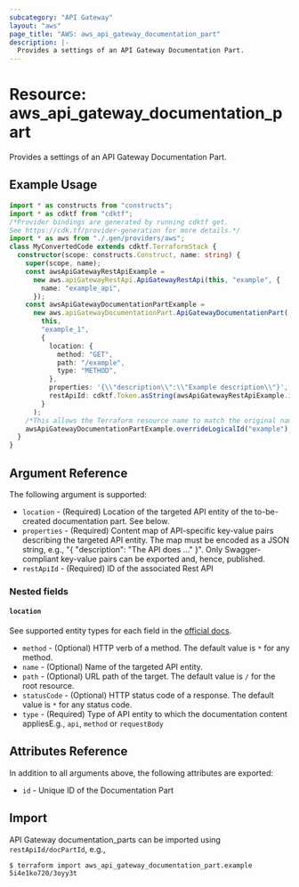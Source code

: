 ```yaml
---
subcategory: "API Gateway"
layout: "aws"
page_title: "AWS: aws_api_gateway_documentation_part"
description: |-
  Provides a settings of an API Gateway Documentation Part.
---
```


# Resource: aws_api_gateway_documentation_part

Provides a settings of an API Gateway Documentation Part.

## Example Usage

```typescript
import * as constructs from "constructs";
import * as cdktf from "cdktf";
/*Provider bindings are generated by running cdktf get.
See https://cdk.tf/provider-generation for more details.*/
import * as aws from "./.gen/providers/aws";
class MyConvertedCode extends cdktf.TerraformStack {
  constructor(scope: constructs.Construct, name: string) {
    super(scope, name);
    const awsApiGatewayRestApiExample =
      new aws.apiGatewayRestApi.ApiGatewayRestApi(this, "example", {
        name: "example_api",
      });
    const awsApiGatewayDocumentationPartExample =
      new aws.apiGatewayDocumentationPart.ApiGatewayDocumentationPart(
        this,
        "example_1",
        {
          location: {
            method: "GET",
            path: "/example",
            type: "METHOD",
          },
          properties: '{\\"description\\":\\"Example description\\"}',
          restApiId: cdktf.Token.asString(awsApiGatewayRestApiExample.id),
        }
      );
    /*This allows the Terraform resource name to match the original name. You can remove the call if you don't need them to match.*/
    awsApiGatewayDocumentationPartExample.overrideLogicalId("example");
  }
}

```

## Argument Reference

The following argument is supported:

* `location` - (Required) Location of the targeted API entity of the to-be-created documentation part. See below.
* `properties` - (Required) Content map of API-specific key-value pairs describing the targeted API entity. The map must be encoded as a JSON string, e.g., "{ \"description\": \"The API does ...\" }". Only Swagger-compliant key-value pairs can be exported and, hence, published.
* `restApiId` - (Required) ID of the associated Rest API

### Nested fields

#### `location`

See supported entity types for each field in the [official docs](https://docs.aws.amazon.com/apigateway/api-reference/resource/documentation-part/).

* `method` - (Optional) HTTP verb of a method. The default value is `*` for any method.
* `name` - (Optional) Name of the targeted API entity.
* `path` - (Optional) URL path of the target. The default value is `/` for the root resource.
* `statusCode` - (Optional) HTTP status code of a response. The default value is `*` for any status code.
* `type` - (Required) Type of API entity to which the documentation content appliesE.g., `api`, `method` or `requestBody`

## Attributes Reference

In addition to all arguments above, the following attributes are exported:

* `id` - Unique ID of the Documentation Part

## Import

API Gateway documentation_parts can be imported using `restApiId/docPartId`, e.g.,

```
$ terraform import aws_api_gateway_documentation_part.example 5i4e1ko720/3oyy3t
```

<!-- cache-key: cdktf-0.17.0-pre.15 input-6a4f99cd3ffd801fa4267e02738adce843ff3292cbd59169290283e5edf1f605 -->